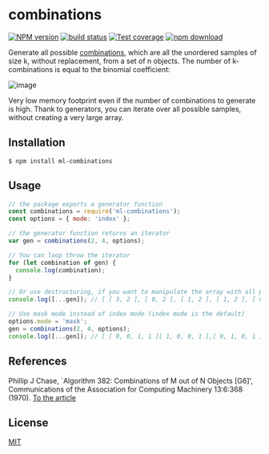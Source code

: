 # combinations

[![NPM version][npm-image]][npm-url]
[![build status][travis-image]][travis-url]
[![Test coverage][codecov-image]][codecov-url]
[![npm download][download-image]][download-url]

Generate all possible [combinations](https://en.wikipedia.org/wiki/Combination), which are all the unordered samples of size k, without replacement, from a set of n objects. The number of k-combinations is equal to the binomial coefficient:

![image](https://user-images.githubusercontent.com/4118690/40847651-445ec4c2-65bd-11e8-86df-58a5c0f16c73.png)

Very low memory footprint even if the number of combinations to generate is high. Thank to generators, you can iterate over all possible samples, without creating a very large array.

## Installation

```
$ npm install ml-combinations
```

## Usage

```js
// the package exports a generator function
const combinations = require('ml-combinations');
const options = { mode: 'index' };

// the generator function returns an iterator
var gen = combinations(2, 4, options);

// You can loop throw the iterator
for (let combination of gen) {
  console.log(combination);
}

// Or use destructuring, if you want to manipulate the array with all possible sample combinations
console.log([...gen]); // [ [ 3, 2 ], [ 0, 2 ], [ 1, 2 ], [ 1, 2 ], [ 0, 2 ], [ 0, 1 ] ]

// Use mask mode instead of index mode (index mode is the default)
options.mode = 'mask';
gen = combinations(2, 4, options);
console.log([...gen]); // [ [ 0, 0, 1, 1 ][ 1, 0, 0, 1 ],[ 0, 1, 0, 1 ],[ 0, 1, 1, 0 ],[ 1, 0, 1, 0 ],[ 1, 1, 0, 0 ] ]
```

## References

Phillip J Chase, `Algorithm 382: Combinations of M out of N Objects \[G6\]',
Communications of the Association for Computing Machinery 13:6:368 (1970).
[To the article](http://dx.doi.org/10.1145/362384.362502)

## License

[MIT](./LICENSE)

[npm-image]: https://img.shields.io/npm/v/ml-combinations.svg?style=flat-square
[npm-url]: https://npmjs.org/package/ml-combinations
[travis-image]: https://img.shields.io/travis/mljs/combinations/master.svg?style=flat-square
[travis-url]: https://travis-ci.org/mljs/combinations
[david-image]: https://img.shields.io/david/mljs/combinations.svg?style=flat-square
[codecov-url]: https://codecov.io/gh/mljs/combinations
[codecov-image]: https://img.shields.io/codecov/c/github/mljs/combinations.svg?style=flat-square
[david-url]: https://david-dm.org/mljs/combinations
[download-image]: https://img.shields.io/npm/dm/ml-combinations.svg?style=flat-square
[download-url]: https://npmjs.org/package/ml-combinations
